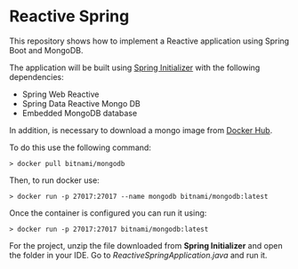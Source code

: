 # Reactive Spring

This repository shows how to implement a Reactive application using Spring Boot and MongoDB.

The application will be built using [Spring Initializer](https://start.spring.io/) with the following dependencies:
- Spring Web Reactive
- Spring Data Reactive Mongo DB
- Embedded MongoDB database

In addition, is necessary to download a mongo image from [Docker Hub](https://hub.docker.com/).

To do this use the following command:

`> docker pull bitnami/mongodb`

Then, to run docker use:

`> docker run -p 27017:27017 --name mongodb bitnami/mongodb:latest`

Once the container is configured you can run it using:

`> docker run -p 27017:27017 bitnami/mongodb:latest`

For the project, unzip the file downloaded from **Spring Initializer** and open the folder in your IDE.
Go to _ReactiveSpringApplication.java_ and run it. 